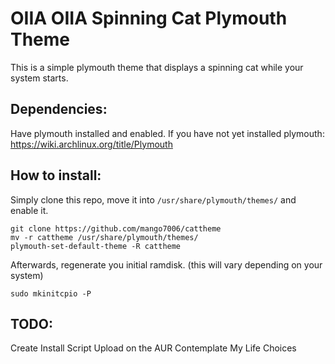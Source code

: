 # OIIA OIIA Spinning Cat Plymouth Theme

This is a simple plymouth theme that displays a spinning cat while your system starts.

## Dependencies:
Have plymouth installed and enabled.
If you have not yet installed plymouth: https://wiki.archlinux.org/title/Plymouth

## How to install:
Simply clone this repo, move it into `/usr/share/plymouth/themes/` and enable it.
```shell
git clone https://github.com/mango7006/cattheme
mv -r cattheme /usr/share/plymouth/themes/
plymouth-set-default-theme -R cattheme
```
Afterwards, regenerate you initial ramdisk. (this will vary depending on your system)
```shell
sudo mkinitcpio -P
```

## TODO:
  Create Install Script
  Upload on the AUR 
  Contemplate My Life Choices
